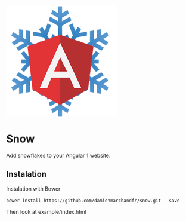 ![Snow logo](logo.png)

Snow
===================

Add snowflakes to your Angular 1 website.


Instalation
-------------
Instalation with Bower

`bower install https://github.com/damienmarchandfr/snow.git --save`

Then look at example/index.html